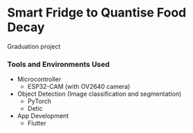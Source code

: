 # Smart Fridge to Quantise Food Decay

Graduation project  

### Tools and Environments Used

- Microcontroller
    - ESP32-CAM (with OV2640 camera)
- Object Detection (Image classification and segmentation)
    - PyTorch
    - Detic
- App Development
    - Flutter

